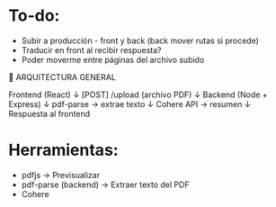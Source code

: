 <!-- 1. Soltar el archivo -> se valida tamaño y formato pdf al soltar
2. Se previsualiza a la derecha (flex-row padre y a la derecha hidden según estado) -->

<!-- 3. Aceptar -> se hace llamada al backend, que llama a la OpenAPI y devuelve resumen, que muestro abajo. -->

# To-do:

- Subir a producción - front y back (back mover rutas si procede)
- Traducir en front al recibir respuesta?
- Poder moverme entre páginas del archivo subido

🧱 ARQUITECTURA GENERAL

Frontend (React)
↓
[POST] /upload (archivo PDF)
↓
Backend (Node + Express)
↓
pdf-parse → extrae texto
↓
Cohere API → resumen
↓
Respuesta al frontend

# Herramientas:

- pdfjs -> Previsualizar
- pdf-parse (backend) -> Extraer texto del PDF
- Cohere
